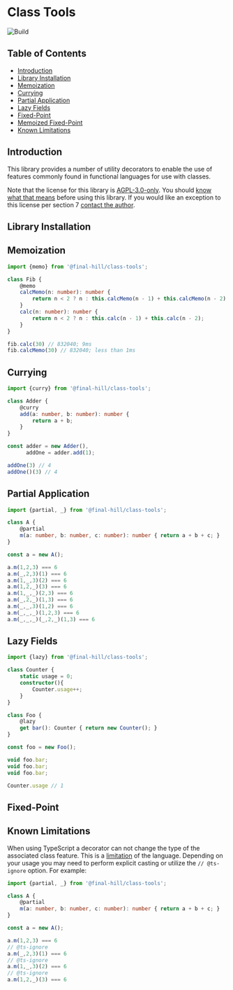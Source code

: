# Class Tools

![Build](https://github.com/final-hill/class-tools/workflows/Build/badge.svg)

## Table of Contents

- [Introduction](#introduction)
- [Library Installation](#library-installation)
- [Memoization](#memoization)
- [Currying](#currying)
- [Partial Application](#partial-application)
- [Lazy Fields](#lazy-fields)
- [Fixed-Point](#fixed-point)
- [Memoized Fixed-Point](#memoized-fixed-point)
- [Known Limitations](#known-limitations)

## Introduction

This library provides a number of utility decorators to enable the use of
features commonly found in functional languages for use with classes.

Note that the license for this library is [AGPL-3.0-only](https://www.gnu.org/licenses/agpl-3.0.en.html).
You should [know what that means](https://choosealicense.com/licenses/agpl-3.0/) before
using this library. If you would like an exception to this license per section 7
[contact the author](mailto:michael.haufe@final-hill.com).

## Library Installation

## Memoization

```ts
import {memo} from '@final-hill/class-tools';

class Fib {
    @memo
    calcMemo(n: number): number {
        return n < 2 ? n : this.calcMemo(n - 1) + this.calcMemo(n - 2);
    }
    calc(n: number): number {
        return n < 2 ? n : this.calc(n - 1) + this.calc(n - 2);
    }
}

fib.calc(30) // 832040; 9ms
fib.calcMemo(30) // 832040; less than 1ms
```

## Currying

```ts
import {curry} from '@final-hill/class-tools';

class Adder {
    @curry
    add(a: number, b: number): number {
        return a + b;
    }
}

const adder = new Adder(),
      addOne = adder.add(1);

addOne(3) // 4
addOne()(3) // 4
```

## Partial Application

```ts
import {partial, _} from '@final-hill/class-tools';

class A {
    @partial
    m(a: number, b: number, c: number): number { return a + b + c; }
}

const a = new A();

a.m(1,2,3) === 6
a.m(_,2,3)(1) === 6
a.m(1,_,3)(2) === 6
a.m(1,2,_)(3) === 6
a.m(1,_,_)(2,3) === 6
a.m(_,2,_)(1,3) === 6
a.m(_,_,3)(1,2) === 6
a.m(_,_,_)(1,2,3) === 6
a.m(_,_,_)(_,2,_)(1,3) === 6
```

## Lazy Fields

```ts
import {lazy} from '@final-hill/class-tools';

class Counter {
    static usage = 0;
    constructor(){
        Counter.usage++;
    }
}

class Foo {
    @lazy
    get bar(): Counter { return new Counter(); }
}

const foo = new Foo();

void foo.bar;
void foo.bar;
void foo.bar;

Counter.usage // 1
```

## Fixed-Point

## Known Limitations

When using TypeScript a decorator can not change the type of the associated class feature. This is a [limitation](https://github.com/microsoft/TypeScript/issues/4881) of the language.
Depending on your usage you may need to perform explicit casting or utilize the `// @ts-ignore` option. For example:

```ts
import {partial, _} from '@final-hill/class-tools';

class A {
    @partial
    m(a: number, b: number, c: number): number { return a + b + c; }
}

const a = new A();

a.m(1,2,3) === 6
// @ts-ignore
a.m(_,2,3)(1) === 6
// @ts-ignore
a.m(1,_,3)(2) === 6
// @ts-ignore
a.m(1,2,_)(3) === 6
```
